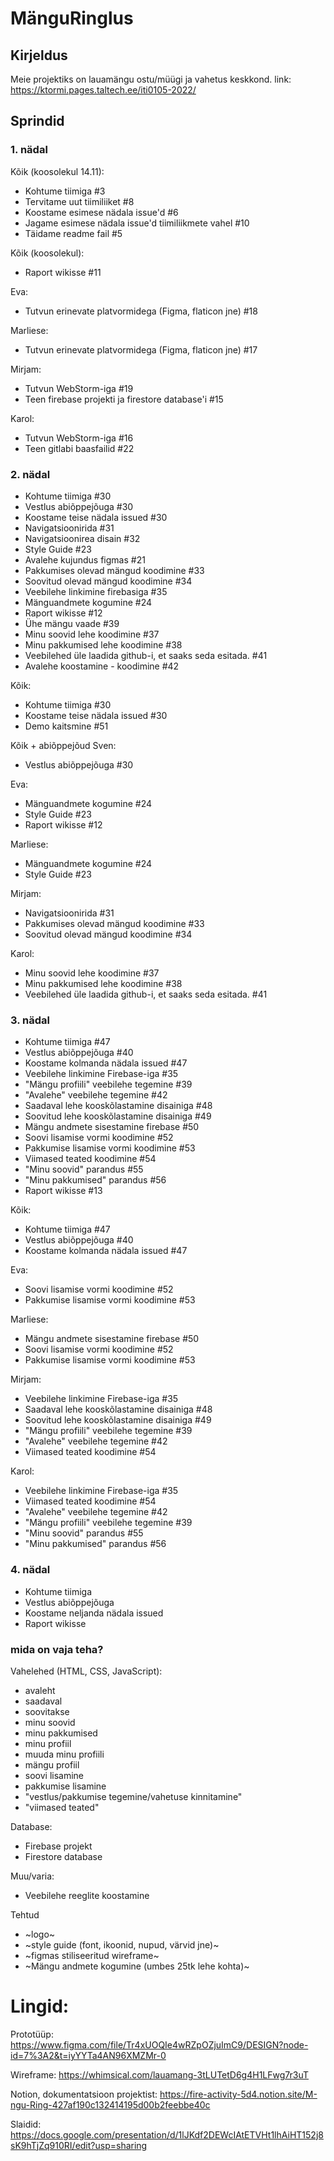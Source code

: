 # MänguRinglus

## Kirjeldus
Meie projektiks on lauamängu ostu/müügi ja vahetus keskkond.
link: https://ktormi.pages.taltech.ee/iti0105-2022/

## Sprindid
### 1. nädal

Kõik (koosolekul 14.11):
* Kohtume tiimiga #3 
* Tervitame uut tiimiliiket #8 
* Koostame esimese nädala issue'd #6 
* Jagame esimese nädala issue'd tiimiliikmete vahel #10
* Täidame readme fail #5

Kõik (koosolekul):
* Raport wikisse #11

Eva:
* Tutvun erinevate platvormidega (Figma, flaticon jne) #18

Marliese:
* Tutvun erinevate platvormidega (Figma, flaticon jne) #17

Mirjam:
* Tutvun WebStorm-iga #19
* Teen firebase projekti ja firestore database'i #15

Karol:
* Tutvun WebStorm-iga #16
* Teen gitlabi baasfailid #22

### 2. nädal
* Kohtume tiimiga #30
* Vestlus abiõppejõuga #30
* Koostame teise nädala issued #30
* Navigatsioonirida #31
* Navigatsioonirea disain #32
* Style Guide #23
* Avalehe kujundus figmas #21
* Pakkumises olevad mängud koodimine #33
* Soovitud olevad mängud koodimine #34
* Veebilehe linkimine firebasiga #35
* Mänguandmete kogumine #24
* Raport wikisse #12
* Ühe mängu vaade #39
* Minu soovid lehe koodimine #37
* Minu pakkumised lehe koodimine #38
* Veebilehed üle laadida github-i, et saaks seda esitada. #41
* Avalehe koostamine - koodimine #42

Kõik:
* Kohtume tiimiga #30
* Koostame teise nädala issued #30
* Demo kaitsmine #51

Kõik + abiõppejõud Sven:
* Vestlus abiõppejõuga #30

Eva:
* Mänguandmete kogumine #24
* Style Guide #23
* Raport wikisse #12

Marliese:
* Mänguandmete kogumine #24
* Style Guide #23

Mirjam:
* Navigatsioonirida #31
* Pakkumises olevad mängud koodimine #33
* Soovitud olevad mängud koodimine #34

Karol:
* Minu soovid lehe koodimine #37
* Minu pakkumised lehe koodimine #38
* Veebilehed üle laadida github-i, et saaks seda esitada. #41


### 3. nädal
* Kohtume tiimiga #47
* Vestlus abiõppejõuga #40
* Koostame kolmanda nädala issued #47
* Veebilehe linkimine Firebase-iga #35
* "Mängu profiili" veebilehe tegemine #39
* "Avalehe" veebilehe tegemine #42
* Saadaval lehe kooskõlastamine disainiga #48
* Soovitud lehe kooskõlastamine disainiga #49
* Mängu andmete sisestamine firebase #50
* Soovi lisamise vormi koodimine #52
* Pakkumise lisamise vormi koodimine #53
* Viimased teated koodimine #54
* "Minu soovid" parandus #55
* "Minu pakkumised" parandus #56
* Raport wikisse #13

Kõik:
* Kohtume tiimiga #47
* Vestlus abiõppejõuga #40
* Koostame kolmanda nädala issued #47

Eva:
* Soovi lisamise vormi koodimine #52
* Pakkumise lisamise vormi koodimine #53

Marliese:
* Mängu andmete sisestamine firebase #50
* Soovi lisamise vormi koodimine #52
* Pakkumise lisamise vormi koodimine #53

Mirjam:
* Veebilehe linkimine Firebase-iga #35
* Saadaval lehe kooskõlastamine disainiga #48
* Soovitud lehe kooskõlastamine disainiga #49
* "Mängu profiili" veebilehe tegemine #39
* "Avalehe" veebilehe tegemine #42
* Viimased teated koodimine #54


Karol:
* Veebilehe linkimine Firebase-iga #35
* Viimased teated koodimine #54
* "Avalehe" veebilehe tegemine #42
* "Mängu profiili" veebilehe tegemine #39
* "Minu soovid" parandus #55
* "Minu pakkumised" parandus #56


### 4. nädal
* Kohtume tiimiga
* Vestlus abiõppejõuga
* Koostame neljanda nädala issued
* Raport wikisse 

### mida on vaja teha?

Vahelehed (HTML, CSS, JavaScript):
* avaleht
* saadaval
* soovitakse
* minu soovid
* minu pakkumised
* minu profiil
* muuda minu profiili
* mängu profiil 
* soovi lisamine
* pakkumise lisamine
* "vestlus/pakkumise tegemine/vahetuse kinnitamine"
* "viimased teated"

Database:
* Firebase projekt
* Firestore database

Muu/varia:
* Veebilehe reeglite koostamine

Tehtud
* ~logo~
* ~style guide (font, ikoonid, nupud, värvid jne)~
* ~figmas stiliseeritud wireframe~
* ~Mängu andmete kogumine (umbes 25tk lehe kohta)~

# Lingid:

Prototüüp:
https://www.figma.com/file/Tr4xUOQIe4wRZpOZjuImC9/DESIGN?node-id=7%3A2&t=iyYYTa4AN96XMZMr-0

Wireframe:
https://whimsical.com/lauamang-3tLUTetD6g4H1LFwg7r3uT

Notion, dokumentatsioon projektist:
https://fire-activity-5d4.notion.site/M-ngu-Ring-427af190c132414195d00b2feebbe40c

Slaidid:
https://docs.google.com/presentation/d/1lJKdf2DEWcIAtETVHt1lhAiHT152j8sK9hTjZq910RI/edit?usp=sharing
